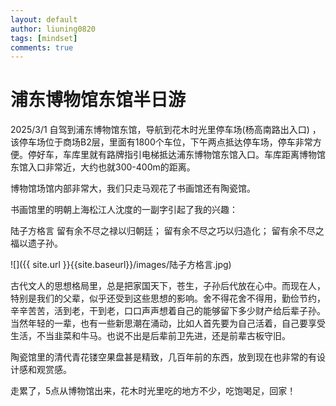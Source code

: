 ```yaml
---
layout: default
author: liuning0820
tags: [mindset]
comments: true
---
```


# 浦东博物馆东馆半日游

2025/3/1 自驾到浦东博物馆东馆，导航到花木时光里停车场(杨高南路出入口) ，该停车场位于商场B2层，里面有1800个车位，下午两点抵达停车场，停车非常方便。停好车，车库里就有路牌指引电梯抵达浦东博物馆东馆入口。车库距离博物馆东馆入口非常近，大约也就300-400m的距离。

博物馆场馆内部非常大，我们只走马观花了书画馆还有陶瓷馆。

书画馆里的明朝上海松江人沈度的一副字引起了我的兴趣：

陆子方格言
留有余不尽之禄以归朝廷；
留有余不尽之巧以归造化；
留有余不尽之福以遗子孙。

![]({{ site.url }}{{site.baseurl}}/images/陆子方格言.jpg)

古代文人的思想格局里，总是把家国天下，苍生，子孙后代放在心中。而现在人，特别是我们的父辈，似乎还受到这些思想的影响。舍不得花舍不得用，勤俭节约，辛辛苦苦，活到老，干到老，口口声声想着自己的能够留下多少财产给后辈子孙。当然年轻的一辈，也有一些新思潮在涌动，比如人首先要为自己活着，自己要享受生活，不当韭菜和牛马。也说不出是后辈前卫先进，还是前辈古板守旧。

陶瓷馆里的清代青花镂空果盘甚是精致，几百年前的东西，放到现在也非常的有设计感和观赏感。

走累了，5点从博物馆出来，花木时光里吃的地方不少，吃饱喝足，回家！
